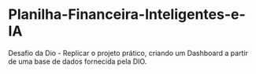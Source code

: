 # Planilha-Financeira-Inteligentes-e-IA
Desafio da Dio - Replicar o projeto prático, criando um Dashboard a partir de uma base de dados fornecida pela DIO.
